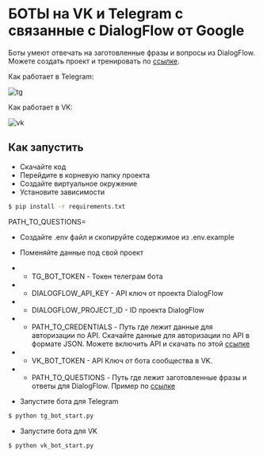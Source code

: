 # БОТЫ на VK и Telegram с связанные с DialogFlow от Google

Боты умеют отвечать на заготовленные фразы и вопросы из DialogFlow. Можете создать проект и тренировать по [ссылке](https://cloud.google.com/dialogflow/es/docs/quick/setup).

Как работает в Telegram:


![tg](https://github.com/DamirBakty/dialog_flow_bots/assets/79716704/cf272c28-5241-46fb-b0ae-e4ca4fb7ab46)




Как работает в VK:

![vk](https://github.com/DamirBakty/dialog_flow_bots/assets/79716704/38b46c22-3eb0-476f-b668-d89b19830aeb)



## Как запустить

* Скачайте код
* Перейдите в корневую папку проекта
* Создайте виртуальное окружение
* Установите зависимости

```bash
$ pip install -r requirements.txt
```





PATH_TO_QUESTIONS=
* Создайте .env файл и скопируйте содержимое из .env.example
* Поменяйте данные под свой проект
* * TG_BOT_TOKEN - Токен телеграм бота
* * DIALOGFLOW_API_KEY - API ключ от проекта DialogFlow
* * DIALOGFLOW_PROJECT_ID - ID проекта DialogFlow
* * PATH_TO_CREDENTIALS - Путь где лежит данные для авторизации по API. Скачайте данные для авторизации по API в формате JSON. Можете включить API и скачать по этой [ссылке](https://cloud.google.com/docs/authentication/api-keys)
* * VK_BOT_TOKEN - API Ключ от бота сообщества в VK.
* * PATH_TO_QUESTIONS - Путь где лежит заготовленные фразы и ответы для DialogFlow. Пример по [ссылке](https://dvmn.org/media/filer_public/a7/db/a7db66c0-1259-4dac-9726-2d1fa9c44f20/questions.json)


* Запустите бота для Telegram
```bash
$ python tg_bot_start.py
```

* Запустите бота для VK
```bash
$ python vk_bot_start.py
```
